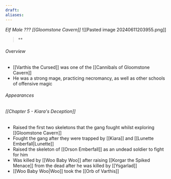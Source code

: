 ```yaml
---
draft: 
aliases:
---
```

*Elf Male ??? [[Gloomstone Cavern]]*
![[Pasted image 20240611203955.png]]
> **
###### Overview
- [[Varthis the Cursed]] was one of the [[Cannibals of Gloomstone Cavern]]
- He was a strong mage, practicing necromancy, as well as other schools of offensive magic
###### Appearances
###### [[Chapter 5 - Kiara's Deception]]
- Raised the first two skeletons that the gang fought whilst exploring [[Gloomstone Cavern]]
- Fought the gang after they were trapped by [[Kiara]] and [[Lunette Emberfall|Lunette]]
- Raised the skeleton of [[Orson Emberfall]] as an undead soldier to fight for him
- Was killed by [[Woo Baby Woo]] after raising [[Korgar the Spiked Menace]] from the dead after he was killed by [[Ysgarlad]]
- [[Woo Baby Woo|Woo]] took the [[Orb of Varthis]]